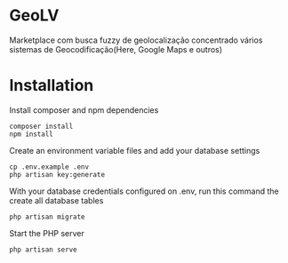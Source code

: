 # GeoLV
Marketplace com busca fuzzy de geolocalização concentrado vários sistemas de Geocodificação(Here, Google Maps e outros)



# Installation

Install composer and npm dependencies
```
composer install
npm install
```
Create an environment variable files and add your database settings
```
cp .env.example .env
php artisan key:generate
```

With your database credentials configured on .env, run this command the create all database tables
```
php artisan migrate
```

Start the PHP server
```
php artisan serve
```
